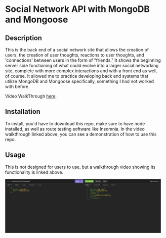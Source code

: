 # Social Network API with MongoDB and Mongoose

## Description

This is the back end of a social network site that allows the creation of users, the creation of user thoughts, reactions to user thoughts, and 'connections' between users in the form of "friends." It shows the beginning server side functioning of what could evolve into a larger social networking site, complete with more complex interactions and with a front end as well, of course. It allowed me to practice developing back end systems that utilize MongoDB and Mongoose specifically, something I had not worked with before.

Video WalkThrough [here](https://drive.google.com/file/d/1_X6sa7jsPh-JwOdJXs9P3Eu8FqUXl5eI/view).

## Installation

To install, you'd have to download this repo, make sure to have node installed, as well as route testing software like Insomnia. In the video walkthrough linked above, you can see a demonstration of how to use this repo.

## Usage

This is not designed for users to use, but a walkthrough video showing its functionality is linked above.

![screenshot of insomnia being used to test](assets/screenshot.png)
